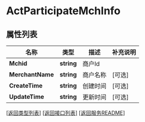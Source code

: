 # ActParticipateMchInfo

## 属性列表

名称 | 类型 | 描述 | 补充说明
------------ | ------------- | ------------- | -------------
**Mchid** | **string** | 商户Id | 
**MerchantName** | **string** | 商户名称 | [可选] 
**CreateTime** | **string** | 创建时间 | [可选] 
**UpdateTime** | **string** | 更新时间 | [可选] 

[\[返回类型列表\]](README.md#类型列表)
[\[返回接口列表\]](README.md#接口列表)
[\[返回服务README\]](README.md)


